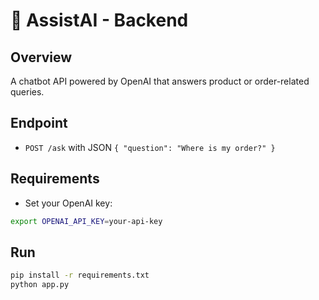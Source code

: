 
# 🧠 AssistAI - Backend

## Overview
A chatbot API powered by OpenAI that answers product or order-related queries.

## Endpoint
- `POST /ask` with JSON `{ "question": "Where is my order?" }`

## Requirements
- Set your OpenAI key:
```bash
export OPENAI_API_KEY=your-api-key
```

## Run
```bash
pip install -r requirements.txt
python app.py
```

